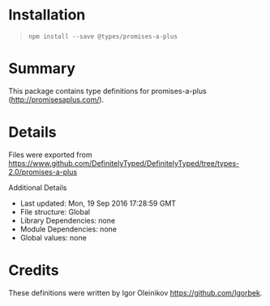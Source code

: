 # Installation
> `npm install --save @types/promises-a-plus`

# Summary
This package contains type definitions for promises-a-plus (http://promisesaplus.com/).

# Details
Files were exported from https://www.github.com/DefinitelyTyped/DefinitelyTyped/tree/types-2.0/promises-a-plus

Additional Details
 * Last updated: Mon, 19 Sep 2016 17:28:59 GMT
 * File structure: Global
 * Library Dependencies: none
 * Module Dependencies: none
 * Global values: none

# Credits
These definitions were written by Igor Oleinikov <https://github.com/Igorbek>.
